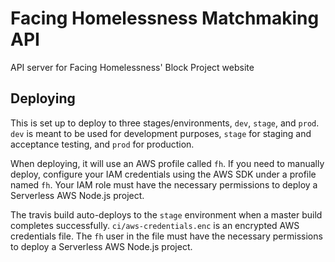 # Facing Homelessness Matchmaking API

API server for Facing Homelessness' Block Project website

## Deploying

This is set up to deploy to three stages/environments, `dev`, `stage`, and
`prod`. `dev` is meant to be used for development purposes, `stage` for staging
and acceptance testing, and `prod` for production.

When deploying, it will use an AWS profile called `fh`. If you need to manually
deploy, configure your IAM credentials using the AWS SDK under a profile named
`fh`. Your IAM role must have the necessary permissions to deploy a Serverless
AWS Node.js project.

The travis build auto-deploys to the `stage` environment when a master build
completes successfully. `ci/aws-credentials.enc` is an encrypted AWS
credentials file. The `fh` user in the file must have the necessary permissions
to deploy a Serverless AWS Node.js project.

